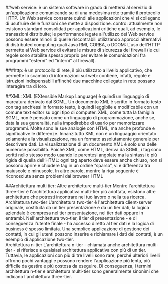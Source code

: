 ##web service:
è un sistema software in grado di mettersi al servizio di un'applicazione comunicando su di una medesima rete tramite il protocollo HTTP. Un Web service consente quindi alle applicazioni che vi si collegano di usufruire delle funzioni che mette a disposizione.
contro:
attualmente non esistono standard consolidati per applicazioni critiche quali, ad esempio, le transazioni distribuite;
le performance legate all'utilizzo dei Web service possono essere minori di quelle riscontrabili utilizzando approcci alternativi di distributed computing quali Java RMI, CORBA, o DCOM:
L'uso dell'HTTP permette ai Web service di evitare le misure di sicurezza dei firewall (le cui regole sono stabilite spesso proprio per evitare le comunicazioni fra programmi "esterni" ed "interni" al firewall).

###http:
è un protocollo di rete, il più utilizzato a livello applicativo, che permette lo scambio di informazioni sul web: contiene, infatti, regole e istruzioni indispensabili affinché due macchine collegate in rete possano interagire tra di loro.

##XML:
XML (EXtensible Markup Language) è quindi un linguaggio di marcatura derivato dal SGML. Un documento XML è scritto in formato testo con tag anch’essi in formato testo, è quindi leggibile e modificabile con un comune text editor su ogni tipo di computer. XML, come tutta la famiglia SGML, non è pensato come un linguaggio di programmazione, anche se, data la sua generalità, nulla impedirebbe di usarlo per memorizzare programmi. Molte sono le sue analogie con HTML, ma anche profonde e significative le differenze. Innanzitutto XML non è un linguaggio orientato solamente alla visualizzazione, ma un formato assolutamente generale per descrivere dati. La visualizzazione di un documento XML è solo una delle numerose possibilità. Poiché XML, come HTML, deriva da SGML, i tag sono scritti nello stesso modo usando le parentesi angolate ma la sintassi è più rigida di quella dell’HTML: ogni tag aperto deve essere anche chiuso, non si possono aprire e chiudere tag in un ordine “sparso”, vi è differenza tra maiuscole e minuscole. In altre parole, mentre la riga seguente è riconosciuta senza problemi dai browser HTML

##Architettura multi tier:
Altre architetture multi-tier
Mentre l'architettura three-tier è l'architettura applicativa multi-tier più adottata, esistono altre architetture che potresti incontrare nel tuo lavoro o nella tua ricerca.
Architettura two-tier 
L'architettura two-tier è l'architettura client-server originale, costituita da un tier presentazione e da un tier dati; la logica aziendale è compresa nel tier presentazione, nel tier dati oppure in entrambi. Nell'architettura two-tier, il tier di presentazione - e di conseguenza l'utente finale - ha accesso diretto al tier dati e la logica di business è spesso limitata. Una semplice applicazione di gestione dei contatti, in cui gli utenti possono inserire e richiamare i dati dei contatti, è un esempio di applicazione two-tier.  
Architettura n-tier
L'architettura n-tier - chiamata anche architettura multi-tier -  si riferisce a  qualsiasi  architettura applicativa con più di un tier. Tuttavia, le applicazioni con più di tre livelli sono rare, perché ulteriori livelli offrono pochi vantaggi e possono rendere l'applicazione più lenta, più difficile da gestire e più costosa da eseguire. Di conseguenza, i termini architettura n-tier e architettura multi-tier sono generalmente sinonimi che indicano l'architettura three-tier.

